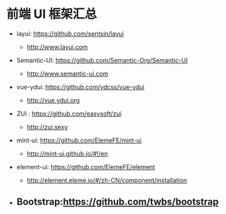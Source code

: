 # 前端 UI 框架汇总

* layui: https://github.com/sentsin/layui
  - http://www.layui.com

* Semantic-UI: https://github.com/Semantic-Org/Semantic-UI
  - http://www.semantic-ui.com

* vue-ydui: https://github.com/ydcss/vue-ydui
  - http://vue.ydui.org

* ZUI : https://github.com/easysoft/zui
  - http://zui.sexy

* mint-ui: https://github.com/ElemeFE/mint-ui
  - http://mint-ui.github.io/#!/en

* element-ui: https://github.com/ElemeFE/element
  - http://element.eleme.io/#/zh-CN/component/installation

* Bootstrap:https://github.com/twbs/bootstrap
  - 

